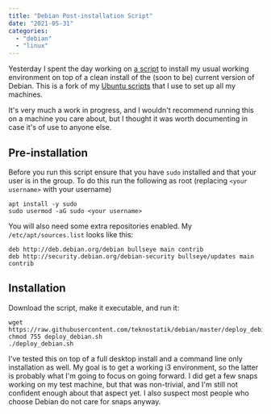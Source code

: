 ```yaml
---
title: "Debian Post-installation Script"
date: "2021-05-31"
categories: 
  - "debian"
  - "linux"
---
```


Yesterday I spent the day working on [a script](https://github.com/teknostatik/debian) to install my usual working environment on top of a clean install of the (soon to be) current version of Debian. This is a fork of my [Ubuntu scripts](https://github.com/teknostatik/deploy_ubuntu) that I use to set up all my machines.

It's very much a work in progress, and I wouldn't recommend running this on a machine you care about, but I thought it was worth documenting in case it's of use to anyone else.

## Pre-installation

Before you run this script ensure that you have `sudo` installed and that your user is in the group. To do this run the following as root (replacing `<your username>` with your username)

```
apt install -y sudo
sudo usermod -aG sudo <your username>
```

You will also need some extra repositories enabled. My `/etc/apt/sources.list` looks like this:

```
deb http://deb.debian.org/debian bullseye main contrib
deb http://security.debian.org/debian-security bullseye/updates main contrib
```

## Installation

Download the script, make it executable, and run it:

```
wget https://raw.githubusercontent.com/teknostatik/debian/master/deploy_debian.sh
chmod 755 deploy_debian.sh
./deploy_debian.sh
```

I've tested this on top of a full desktop install and a command line only installation as well. My goal is to get a working i3 environment, so the latter is probably what I'm going to focus on going forward. I did get a few snaps working on my test machine, but that was non-trivial, and I'm still not confident enough about that aspect yet. I also suspect most people who choose Debian do not care for snaps anyway.
